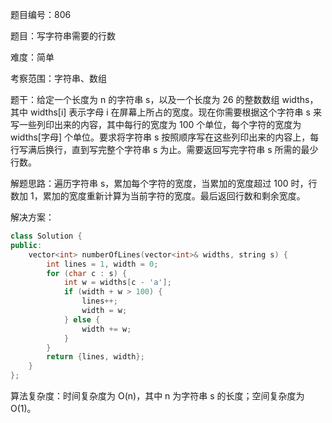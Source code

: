 题目编号：806

题目：写字符串需要的行数

难度：简单

考察范围：字符串、数组

题干：给定一个长度为 n 的字符串 s，以及一个长度为 26 的整数数组 widths，其中 widths[i] 表示字母 i 在屏幕上所占的宽度。现在你需要根据这个字符串 s 来写一些列印出来的内容，其中每行的宽度为 100 个单位，每个字符的宽度为 widths[字母] 个单位。要求将字符串 s 按照顺序写在这些列印出来的内容上，每行写满后换行，直到写完整个字符串 s 为止。需要返回写完字符串 s 所需的最少行数。

解题思路：遍历字符串 s，累加每个字符的宽度，当累加的宽度超过 100 时，行数加 1，累加的宽度重新计算为当前字符的宽度。最后返回行数和剩余宽度。

解决方案：

```cpp
class Solution {
public:
    vector<int> numberOfLines(vector<int>& widths, string s) {
        int lines = 1, width = 0;
        for (char c : s) {
            int w = widths[c - 'a'];
            if (width + w > 100) {
                lines++;
                width = w;
            } else {
                width += w;
            }
        }
        return {lines, width};
    }
};
```

算法复杂度：时间复杂度为 O(n)，其中 n 为字符串 s 的长度；空间复杂度为 O(1)。